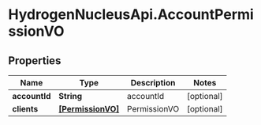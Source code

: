 # HydrogenNucleusApi.AccountPermissionVO

## Properties
Name | Type | Description | Notes
------------ | ------------- | ------------- | -------------
**accountId** | **String** | accountId | [optional] 
**clients** | [**[PermissionVO]**](PermissionVO.md) | PermissionVO | [optional] 


